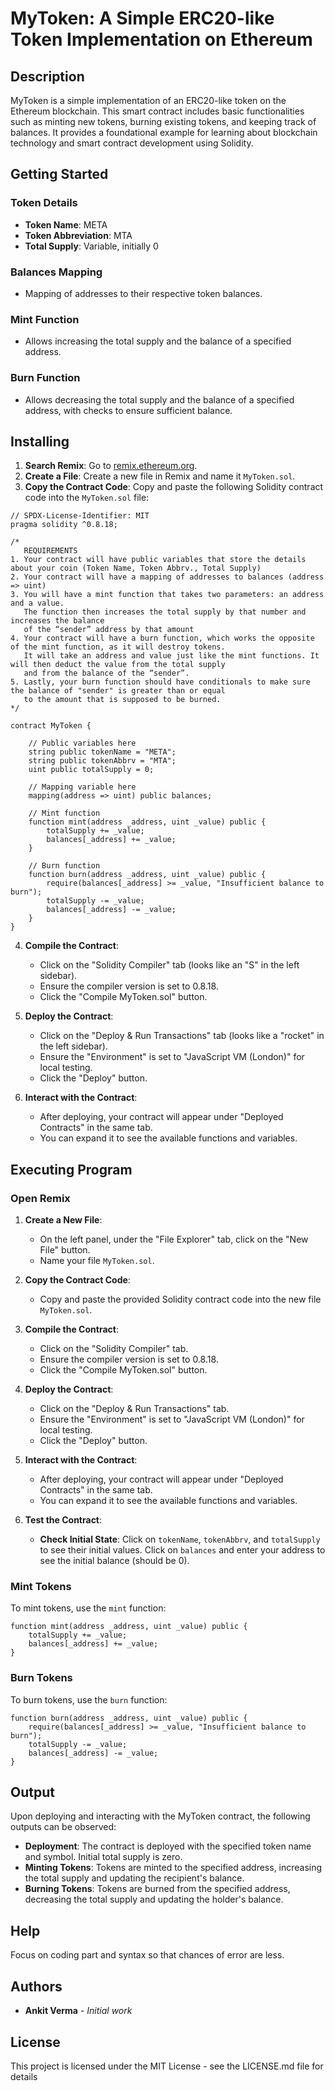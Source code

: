 # MyToken: A Simple ERC20-like Token Implementation on Ethereum

## Description
MyToken is a simple implementation of an ERC20-like token on the Ethereum blockchain. This smart contract includes basic functionalities such as minting new tokens, burning existing tokens, and keeping track of balances. It provides a foundational example for learning about blockchain technology and smart contract development using Solidity.

## Getting Started

### Token Details
- **Token Name**: META
- **Token Abbreviation**: MTA
- **Total Supply**: Variable, initially 0

### Balances Mapping
- Mapping of addresses to their respective token balances.

### Mint Function
- Allows increasing the total supply and the balance of a specified address.

### Burn Function
- Allows decreasing the total supply and the balance of a specified address, with checks to ensure sufficient balance.

## Installing

1. **Search Remix**: Go to [remix.ethereum.org](https://remix.ethereum.org/).
2. **Create a File**: Create a new file in Remix and name it `MyToken.sol`.
3. **Copy the Contract Code**: Copy and paste the following Solidity contract code into the `MyToken.sol` file:

```solidity
// SPDX-License-Identifier: MIT
pragma solidity ^0.8.18;

/*
   REQUIREMENTS
1. Your contract will have public variables that store the details about your coin (Token Name, Token Abbrv., Total Supply)
2. Your contract will have a mapping of addresses to balances (address => uint)
3. You will have a mint function that takes two parameters: an address and a value. 
   The function then increases the total supply by that number and increases the balance 
   of the “sender” address by that amount
4. Your contract will have a burn function, which works the opposite of the mint function, as it will destroy tokens. 
   It will take an address and value just like the mint functions. It will then deduct the value from the total supply 
   and from the balance of the “sender”.
5. Lastly, your burn function should have conditionals to make sure the balance of "sender" is greater than or equal 
   to the amount that is supposed to be burned.
*/

contract MyToken {

    // Public variables here
    string public tokenName = "META";
    string public tokenAbbrv = "MTA";
    uint public totalSupply = 0;

    // Mapping variable here
    mapping(address => uint) public balances;

    // Mint function
    function mint(address _address, uint _value) public {
        totalSupply += _value;
        balances[_address] += _value;
    }

    // Burn function
    function burn(address _address, uint _value) public {
        require(balances[_address] >= _value, "Insufficient balance to burn");
        totalSupply -= _value;
        balances[_address] -= _value;
    }
}
```

4. **Compile the Contract**:
   - Click on the "Solidity Compiler" tab (looks like an "S" in the left sidebar).
   - Ensure the compiler version is set to 0.8.18.
   - Click the "Compile MyToken.sol" button.

5. **Deploy the Contract**:
   - Click on the "Deploy & Run Transactions" tab (looks like a "rocket" in the left sidebar).
   - Ensure the "Environment" is set to "JavaScript VM (London)" for local testing.
   - Click the "Deploy" button.

6. **Interact with the Contract**:
   - After deploying, your contract will appear under "Deployed Contracts" in the same tab.
   - You can expand it to see the available functions and variables.

## Executing Program

### Open Remix
1. **Create a New File**:
   - On the left panel, under the "File Explorer" tab, click on the "New File" button.
   - Name your file `MyToken.sol`.

2. **Copy the Contract Code**:
   - Copy and paste the provided Solidity contract code into the new file `MyToken.sol`.

3. **Compile the Contract**:
   - Click on the "Solidity Compiler" tab.
   - Ensure the compiler version is set to 0.8.18.
   - Click the "Compile MyToken.sol" button.

4. **Deploy the Contract**:
   - Click on the "Deploy & Run Transactions" tab.
   - Ensure the "Environment" is set to "JavaScript VM (London)" for local testing.
   - Click the "Deploy" button.

5. **Interact with the Contract**:
   - After deploying, your contract will appear under "Deployed Contracts" in the same tab.
   - You can expand it to see the available functions and variables.

6. **Test the Contract**:
   - **Check Initial State**: Click on `tokenName`, `tokenAbbrv`, and `totalSupply` to see their initial values. Click on `balances` and enter your address to see the initial balance (should be 0).

### Mint Tokens
To mint tokens, use the `mint` function:
```solidity
function mint(address _address, uint _value) public {
    totalSupply += _value;
    balances[_address] += _value;
}
```

### Burn Tokens
To burn tokens, use the `burn` function:
```solidity
function burn(address _address, uint _value) public {
    require(balances[_address] >= _value, "Insufficient balance to burn");
    totalSupply -= _value;
    balances[_address] -= _value;
}
```

## Output
Upon deploying and interacting with the MyToken contract, the following outputs can be observed:

- **Deployment**: The contract is deployed with the specified token name and symbol. Initial total supply is zero.
- **Minting Tokens**: Tokens are minted to the specified address, increasing the total supply and updating the recipient's balance.
- **Burning Tokens**: Tokens are burned from the specified address, decreasing the total supply and updating the holder's balance.

## Help
Focus on coding part and syntax so that chances of error are less.

## Authors
- **Ankit Verma** - *Initial work* 

## License
This project is licensed under the MIT License - see the LICENSE.md file for details
